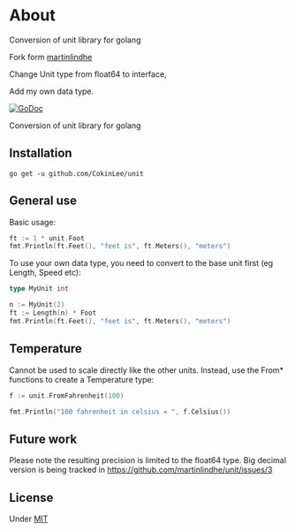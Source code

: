 # About
Conversion of unit library for golang


Fork form [martinlindhe](https://github.com/martinlindhe/unit)


Change Unit type from float64 to interface,  


Add my own data type.  


[![GoDoc](https://godoc.org/github.com/CokinLee/unit?status.svg)](https://godoc.org/github.com/martinlindhe/unit)


Conversion of unit library for golang


## Installation

```
go get -u github.com/CokinLee/unit
```


## General use

Basic usage:
```go
ft := 1 * unit.Foot
fmt.Println(ft.Feet(), "feet is", ft.Meters(), "meters")
```

To use your own data type, you need to convert to the base unit first (eg Length, Speed etc):
```go
type MyUnit int

n := MyUnit(2)
ft := Length(n) * Foot
fmt.Println(ft.Feet(), "feet is", ft.Meters(), "meters")
```


## Temperature

Cannot be used to scale directly like the other units.
Instead, use the From* functions to create a Temperature type:

```go
f := unit.FromFahrenheit(100)

fmt.Println("100 fahrenheit in celsius = ", f.Celsius())
```


## Future work

Please note the resulting precision is limited to the float64 type.
Big decimal version is being tracked in https://github.com/martinlindhe/unit/issues/3


## License

Under [MIT](LICENSE)
